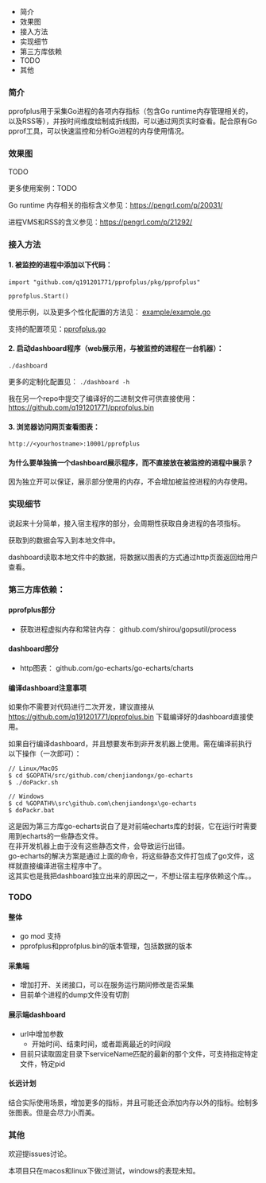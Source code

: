 - 简介
- 效果图
- 接入方法
- 实现细节
- 第三方库依赖
- TODO
- 其他

### 简介

pprofplus用于采集Go进程的各项内存指标（包含Go runtime内存管理相关的，以及RSS等），并按时间维度绘制成折线图，可以通过网页实时查看。配合原有Go pprof工具，可以快速监控和分析Go进程的内存使用情况。

### 效果图

TODO

更多使用案例：TODO

Go runtime 内存相关的指标含义参见：https://pengrl.com/p/20031/

进程VMS和RSS的含义参见：https://pengrl.com/p/21292/

### 接入方法

#### 1. 被监控的进程中添加以下代码：

```golang
import "github.com/q191201771/pprofplus/pkg/pprofplus"

pprofplus.Start()
```

使用示例，以及更多个性化配置的方法见： [example/example.go](https://github.com/q191201771/pprofplus/blob/master/example/example.go)

支持的配置项见：[pprofplus.go](https://github.com/q191201771/pprofplus/blob/master/pkg/pprofplus/pprofplus.go#L13)

#### 2. 启动dashboard程序（web展示用，与被监控的进程在一台机器）：

```shell
./dashboard
```

更多的定制化配置见： `./dashboard -h`

我在另一个repo中提交了编译好的二进制文件可供直接使用：https://github.com/q191201771/pprofplus.bin

#### 3. 浏览器访问网页查看图表：

`http://<yourhostname>:10001/pprofplus`

#### 为什么要单独搞一个dashboard展示程序，而不直接放在被监控的进程中展示？

因为独立开可以保证，展示部分使用的内存，不会增加被监控进程的内存使用。

### 实现细节

说起来十分简单，接入宿主程序的部分，会周期性获取自身进程的各项指标。

获取到的数据会写入到本地文件中。

dashboard读取本地文件中的数据，将数据以图表的方式通过http页面返回给用户查看。

### 第三方库依赖：

#### pprofplus部分

- 获取进程虚拟内存和常驻内存： github.com/shirou/gopsutil/process

#### dashboard部分

- http图表： github.com/go-echarts/go-echarts/charts

#### 编译dashboard注意事项

如果你不需要对代码进行二次开发，建议直接从 https://github.com/q191201771/pprofplus.bin 下载编译好的dashboard直接使用。

如果自行编译dashboard，并且想要发布到非开发机器上使用。需在编译前执行以下操作（一次即可）：

```shell
// Linux/MacOS
$ cd $GOPATH/src/github.com/chenjiandongx/go-echarts
$ ./doPackr.sh

// Windows
$ cd %GOPATH%\src\github.com\chenjiandongx\go-echarts
$ doPackr.bat
```

这是因为第三方库go-echarts说白了是对前端echarts库的封装，它在运行时需要用到echarts的一些静态文件。  
在非开发机器上由于没有这些静态文件，会导致运行出错。  
go-echarts的解决方案是通过上面的命令，将这些静态文件打包成了go文件，这样就直接编译进宿主程序中了。  
这其实也是我把dashboard独立出来的原因之一，不想让宿主程序依赖这个库。。

### TODO

#### 整体

- go mod 支持
- pprofplus和pprofplus.bin的版本管理，包括数据的版本

#### 采集端

- 增加打开、关闭接口，可以在服务运行期间修改是否采集
- 目前单个进程的dump文件没有切割

#### 展示端dashboard

- url中增加参数
    - 开始时间、结束时间，或者距离最近的时间段
- 目前只读取固定目录下serviceName匹配的最新的那个文件，可支持指定特定文件，特定pid

#### 长远计划

结合实际使用场景，增加更多的指标，并且可能还会添加内存以外的指标。绘制多张图表。但是会尽力小而美。

### 其他

欢迎提issues讨论。

本项目只在macos和linux下做过测试，windows的表现未知。
